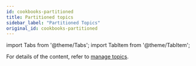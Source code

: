 ```yaml
---
id: cookbooks-partitioned
title: Partitioned topics
sidebar_label: "Partitioned Topics"
original_id: cookbooks-partitioned
---
```


import Tabs from '@theme/Tabs';
import TabItem from '@theme/TabItem';

For details of the content, refer to [manage topics](admin-api-topics).
